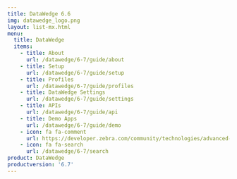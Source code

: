 ```yaml
---
title: DataWedge 6.6
img: datawedge_logo.png
layout: list-mx.html
menu:
  title: DataWedge
  items:
    - title: About
      url: /datawedge/6-7/guide/about
    - title: Setup
      url: /datawedge/6-7/guide/setup
    - title: Profiles
      url: /datawedge/6-7/guide/profiles
    - title: DataWedge Settings
      url: /datawedge/6-7/guide/settings
    - title: APIs
      url: /datawedge/6-7/guide/api
    - title: Demo Apps
      url: /datawedge/6-7/guide/demo
    - icon: fa fa-comment
      url: https://developer.zebra.com/community/technologies/advanced-data-capture
    - icon: fa fa-search
      url: /datawedge/6-7/search
product: DataWedge
productversion: '6.7'
---
```

